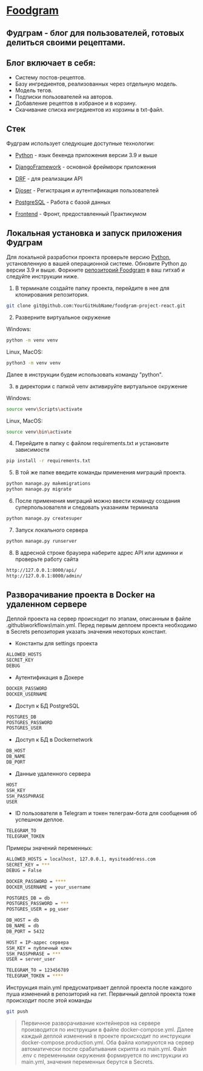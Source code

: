 #  [Foodgram][site_result]

## Фудграм - блог для пользователей, готовых делиться своими рецептами. 

## Блог включает в себя:

- Систему постов-рецептов.
- Базу ингредиентов, реализованных через отдельную модель.
- Модель тегов.
- Подписки пользователей на авторов.
- Добавление рецептов в избраное и в корзину. 
- Скачивание списка ингредиентов из корзины в txt-файл.

## Стек

Фудграм использует следующие доступные технологии:

- [Python] - язык бекенда приложения версии 3.9 и выше
- [DjangoFramework] - основной фреймворк приложения
- [DRF] - для реализации API
- [Djoser] - Регистрация и аутентификация пользователей
- [PostgreSQL] - Работа с базой данных
- [Frontend] - Фронт, предоставленный Практикумом


   [site_result]: <https://chstykv.webhop.me/>
   [DjangoFramework]: <https://docs.djangoproject.com/en/4.2/releases/3.2/>
   [DRF]: <https://www.django-rest-framework.org/t>
   [Frontend]: <https://github.com/yandex-praktikum/foodgram-project-react>
   [Djoser]: <https://djoser.readthedocs.io/en/latest/getting_started.html>
   [PostgreSQL]: <https://www.postgresql.org/>
   [Python]: <https://www.python.org/>


## Локальная установка и запуск приложения Фудграм

Для локальной разработки проекта проверьте версию [Python](https://www.python.org/), установленную в вашей операционной системе. Обновите Python до версии 3.9 и выше. Форкните [репозиторий Foodgram](https://github.com/AlexanderChistyakov/foodgram-project-react) в ваш гитхаб и следуйте инструкции ниже.

1. В терминале создайте папку проекта, перейдите в нее для клонирования репозитория.

```sh
git clone git@github.com:YourGitHubName/foodgram-project-react.git
```

2. Разверните виртуальное окружение

Windows:
```sh
python -m venv venv
```
Linux, MacOS:
```sh
python3 -m venv venv
```
Далее в инструкции будем использовать команду "python".

3. в директории с папкой venv активируйте виртуальное окружение

Windows:
```sh
source venv\Scripts\activate
```
Linux, MacOS:
```sh
source venv\bin\activate
```
4. Перейдите в папку с файлом requirements.txt и установите зависимости
```sh
pip install -r requirements.txt
```
5. В той же папке введите команды применения миграций проекта.
```sh
python manage.py makemigrations
python manage.py migrate
```
6. После применения миграций можно ввести команду создания суперпользователя и следовать указаниям терминала
```sh
python manage.py createsuper
```
7. Запуск локального сервера

```sh
python manage.py runserver
```

8. В адресной строке браузера наберите адрес API или админки и проверьте работу сайта

```sh
http://127.0.0.1:8000/api/
http://127.0.0.1:8000/admin/
```

## Разворачивание проекта в Docker на удаленном сервере

Деплой проекта на сервер происходит по этапам, описанным в файле .github\workflows\main.yml. Перед первым деплоем проекта необходимо в Secrets репозитория указать значения некоторых констант.


- Константы для settings проекта
```sh
ALLOWED_HOSTS
SECRET_KEY
DEBUG
```

- Аутентификация в Докере
```sh
DOCKER_PASSWORD
DOCKER_USERNAME
```
- Доступ к БД PostgreSQL
```sh
POSTGRES_DB
POSTGRES_PASSWORD
POSTGRES_USER
```
- Доступ к БД в Dockernetwork
```sh
DB_HOST
DB_NAME
DB_PORT
```
- Данные удаленного сервера
```sh
HOST
SSH_KEY
SSH_PASSPHRASE
USER
```
- ID пользователя в Telegram и токен телеграм-бота для сообщения об успешном деплое.
```sh
TELEGRAM_TO
TELEGRAM_TOKEN
```

Примеры значений переменных:
```sh
ALLOWED_HOSTS = localhost, 127.0.0.1, mysiteaddress.com
SECRET_KEY = ***
DEBUG = False

DOCKER_PASSWORD = ****
DOCKER_USERNAME = your_username

POSTGRES_DB = db
POSTGRES_PASSWORD = ***
POSTGRES_USER = pg_user

DB_HOST = db
DB_NAME = db
DB_PORT = 5432

HOST = IP-адрес сервера
SSH_KEY = публичный ключ
SSH_PASSPHRASE = ***
USER = server_user

TELEGRAM_TO = 123456789
TELEGRAM_TOKEN = ****
```

Инструкция main.yml предусматривает деплой проекта после каждого пуша изменений в репозиторий на гит. Первичный деплой проекта тоже происходит после этой команды

```sh
git push
```

> Первичное разворачивание контейнеров на сервере производится по инструкции в файле docker-compose.yml. 
> Далее каждый деплой изменений в проекте происходит по инструкции docker-compose.production.yml.
> Оба файла копируются на сервер автоматически после срабатывания скрипта из main.yml. 
> Файл .env с переменными окружения формируется по инструкции из main.yml, значения переменных берутся в Secrets.